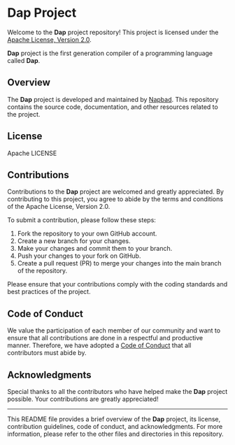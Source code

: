 # Dap Project
  
Welcome to the **Dap** project repository! This project is licensed under the [Apache License, Version 2.0](http://www.apache.org/licenses/LICENSE-2.0).  

**Dap** project is the first generation compiler of a programming language called **Dap**.
  
## Overview  
  
The **Dap** project is developed and maintained by [Napbad](https://github.com/Napbad). This repository contains the source code, documentation, and other resources related to the project.  
  
## License

Apache LICENSE

## Contributions  
  
Contributions to the **Dap** project are welcomed and greatly appreciated. By contributing to this project, you agree to abide by the terms and conditions of the Apache License, Version 2.0.  
  
To submit a contribution, please follow these steps:  
  
1. Fork the repository to your own GitHub account.  
2. Create a new branch for your changes.  
3. Make your changes and commit them to your branch.  
4. Push your changes to your fork on GitHub.  
5. Create a pull request (PR) to merge your changes into the main branch of the repository.  
  
Please ensure that your contributions comply with the coding standards and best practices of the project.  
  
## Code of Conduct  
  
We value the participation of each member of our community and want to ensure that all contributions are done in a respectful and productive manner. Therefore, we have adopted a [Code of Conduct](docs/about/CodeOfConduct.md) that all contributors must abide by.  
  
## Acknowledgments  
  
Special thanks to all the contributors who have helped make the **Dap** project possible. Your contributions are greatly appreciated!  
  
---  
  
This README file provides a brief overview of the **Dap** project, its license, contribution guidelines, code of conduct, and acknowledgments. For more information, please refer to the other files and directories in this repository.

